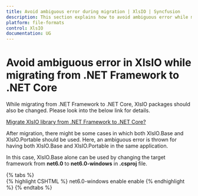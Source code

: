 ```yaml
---
title: Avoid ambiguous error during migration | XlsIO | Syncfusion
description: This section explains how to avoid ambiguous error while migrating Syncfusion .NET Excel (XlsIO) library from .NET Framework to .NET core.
platform: file-formats
control: XlsIO
documentation: UG
---
```


# Avoid ambiguous error in XlsIO while migrating from .NET Framework to .NET Core

While migrating from .NET Framework to .NET Core, XlsIO packages should also be changed. Please look into the below link for details.

[Migrate XlsIO library from .NET Framework to .NET Core?](https://help.syncfusion.com/file-formats/xlsio/faqs/migrate-from-net-framework-to-net-core)

After migration, there might be some cases in which both XlsIO.Base and XlsIO.Portable should be used. Here, an ambiguous error is thrown for having both XlsIO.Base and XlsIO.Portable in the same application. 

In this case, XlsIO.Base alone can be used by changing the target framework from **net6.0** to **net6.0-windows** in **.csproj** file.

{% tabs %}  
{% highlight CSHTML %}
<Project Sdk="Microsoft.NET.Sdk">
    <PropertyGroup>
        <TargetFramework>net6.0-windows</TargetFramework>
        <ImplicitUsings>enable</ImplicitUsings>
        <Nullable>enable</Nullable>
    </PropertyGroup>
</Project>
{% endhighlight %}
{% endtabs %}
